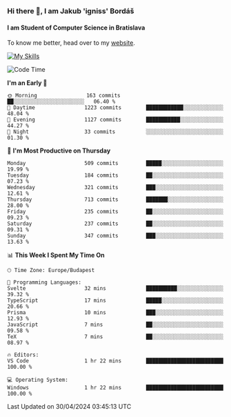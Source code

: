 ### Hi there 👋, I am Jakub 'igniss' Bordáš

#### I am Student of Computer Science in Bratislava
To know me better, head over to my [website](https://bordas.sk).

[![My Skills](https://skillicons.dev/icons?i=js,html,css,figma,svelte,java,kotlin,python,postgresql,typescript,nest,nodejs)](https://bordas.sk)


<!--START_SECTION:waka-->
![Code Time](http://img.shields.io/badge/Code%20Time-1%2C476%20hrs%2014%20mins-blue)

**I'm an Early 🐤** 

```text
🌞 Morning                163 commits         ██░░░░░░░░░░░░░░░░░░░░░░░   06.40 % 
🌆 Daytime                1223 commits        ████████████░░░░░░░░░░░░░   48.04 % 
🌃 Evening                1127 commits        ███████████░░░░░░░░░░░░░░   44.27 % 
🌙 Night                  33 commits          ░░░░░░░░░░░░░░░░░░░░░░░░░   01.30 % 
```
📅 **I'm Most Productive on Thursday** 

```text
Monday                   509 commits         █████░░░░░░░░░░░░░░░░░░░░   19.99 % 
Tuesday                  184 commits         ██░░░░░░░░░░░░░░░░░░░░░░░   07.23 % 
Wednesday                321 commits         ███░░░░░░░░░░░░░░░░░░░░░░   12.61 % 
Thursday                 713 commits         ███████░░░░░░░░░░░░░░░░░░   28.00 % 
Friday                   235 commits         ██░░░░░░░░░░░░░░░░░░░░░░░   09.23 % 
Saturday                 237 commits         ██░░░░░░░░░░░░░░░░░░░░░░░   09.31 % 
Sunday                   347 commits         ███░░░░░░░░░░░░░░░░░░░░░░   13.63 % 
```


📊 **This Week I Spent My Time On** 

```text
🕑︎ Time Zone: Europe/Budapest

💬 Programming Languages: 
Svelte                   32 mins             ██████████░░░░░░░░░░░░░░░   39.32 % 
TypeScript               17 mins             █████░░░░░░░░░░░░░░░░░░░░   20.66 % 
Prisma                   10 mins             ███░░░░░░░░░░░░░░░░░░░░░░   12.93 % 
JavaScript               7 mins              ██░░░░░░░░░░░░░░░░░░░░░░░   09.58 % 
TeX                      7 mins              ██░░░░░░░░░░░░░░░░░░░░░░░   08.97 % 

🔥 Editors: 
VS Code                  1 hr 22 mins        █████████████████████████   100.00 % 

💻 Operating System: 
Windows                  1 hr 22 mins        █████████████████████████   100.00 % 
```


 Last Updated on 30/04/2024 03:45:13 UTC
<!--END_SECTION:waka-->
